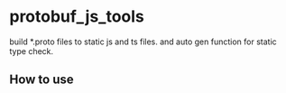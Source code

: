 
# protobuf_js_tools

build *.proto files to static js and ts files. and auto gen function for static type check.

## How to use
